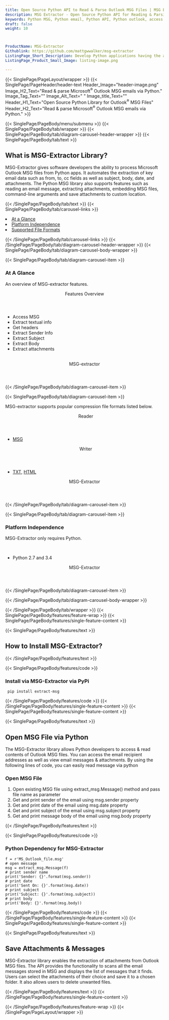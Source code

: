 ```yaml
---
title: Open Source Python API to Read & Parse Outlook MSG Files | MSG Extractor
description: MSG Extractor - Open Source Python API for Reading & Parsing Outlook MSG Files. The Library allows to access read & extract Email messages from MSG files.
keywords: Python MSG, Python email, Python API, Python outlook, access MSG contents, Python email APIs,  Python  Outlook API, Python MSG API, Python email library, read outlook MSG, view email messages, extract attachments from MSG, Open Source python email, Open Source Email API
draft: false
weight: 10



ProductName: MSG-Extractor
Githublink: https://github.com/mattgwwalker/msg-extractor
ListingPage_Short_Description: Develop Python applications having the ability to read and access Microsoft Outlook MSG Files using open source Python libraries.
ListingPage_Product_Small_Image: listing-image.png 

---
```


{{< SinglePage/PageLayout/wrapper >}}
{{< SinglePage/PageHeader/header-text
Header_Image="header-image.png"
Image_H2_Text="Read & parse Microsoft<sup>®</sup> Outlook MSG emails via Python."
Image_Tag_Text=""
Image_Alt_Text=" "
Image_title_Text=""
Header_H1_Text="Open Source Python Library for Outlook<sup>®</sup> MSG Files"
Header_H2_Text="Read & parse Microsoft<sup>®</sup> Outlook MSG emails via Python." >}}

{{< SinglePage/PageBody/menu/submenu >}}
{{< SinglePage/PageBody/tab/wrapper >}}
{{< SinglePage/PageBody/tab/diagram-carousel-header-wrapper >}}
{{< SinglePage/PageBody/tab/text >}}



<h2 class="h2title">What is MSG-Extractor Library?</h2>
<p>MSG-Extractor gives software developers the ability to process Microsoft Outlook MSG files from Python apps. It automates the extraction of key email data such as from, to, cc fields as well as subject, body, date, and attachments. The Python MSG library also supports features such as reading an email message, extracting attachments, embedding MSG files, command-line arguments and save attachments to custom location. </p>

{{< /SinglePage/PageBody/tab/text >}}
{{< SinglePage/PageBody/tab/carousel-links >}}

<li data-target="#diagramcarousel" data-slide-to="0"><a href="#">At a Glance</a></li>
<li data-target="#diagramcarousel" data-slide-to="2"><a href="#">Platform Independence</a></li>
<li data-target="#diagramcarousel" data-slide-to="1"><a class="activetab" href="#">Supported File Formats</a></li>


{{< /SinglePage/PageBody/tab/carousel-links >}}
{{< /SinglePage/PageBody/tab/diagram-carousel-header-wrapper >}}
{{< SinglePage/PageBody/tab/diagram-carousel-body-wrapper >}}

{{< SinglePage/PageBody/tab/diagram-carousel-item >}}
<h3>At A Glance</h3>
<p>An overview of MSG-extractor features.</p>
<div class="diagram1 d1-poi">
<div class="d1-row">
<div class="d1-col d1-left"><header>Features Overview</header>
<ul>
<li>Access MSG</li>
<li>Extract textual info</li>
<li>Get headers</li>
<li>Extract Sender Info</li>
<li>Extract Subject</li>
<li>Extract Body</li>
<li>Extract attachments</li>
</ul>
</div>
<!--/left -->
<div class="d1-col d1-right"> </div>
</div>
<div class="d1-logo" style="border: none;"><!--<img src='listing-image.png' alt="Compression APIs for .NET" />--><header>MSG-extractor</header><footer><small></small></footer></div>
<!--/logo--></div>
<!--/diagram1-->
{{< /SinglePage/PageBody/tab/diagram-carousel-item >}}

{{< SinglePage/PageBody/tab/diagram-carousel-item >}}
<p>MSG-extractor supports popular compression file formats listed below.</p>
<div class="diagram1 d2  d1-poi">
<div class="d1-row">
<div class="d1-col d1-left"><header><i class="fa fa-arrows-v "> </i> Reader</header>
<ul>
<li><a href="https://wiki.fileformat.com/email/msg/">MSG</a> </li>
</ul>
</div>
<!--/left-->
<div class="d1-col d1-right"><header><i class="fa  fa-long-arrow-down"> </i> Writer</header>
<ul>
<li><a href="https://wiki.fileformat.com/word-processing/txt/">TXT</a>, <a href="https://wiki.fileformat.com/web/html/">HTML</a></li>
</ul>
</div>
<!--/right--></div>
<!--/row-->
<div class="d1-logo" style="border: none;"><!--<img src='listing-image.png' alt="Compression APIs for .NET" />--><header>MSG-Extractor</header><footer><small></small></footer></div>
<!--/logo--></div>
<!--/diagram2-->
{{< /SinglePage/PageBody/tab/diagram-carousel-item >}}

{{< SinglePage/PageBody/tab/diagram-carousel-item >}}
<h3>Platform Independence</h3>
<p>MSG-Extractor only requires Python.</p>
<div class="diagram1 d1-poi">
<div class="d1-row">
<div class="d1-col d1-left"> </div>
<div class="d1-col d1-right"><!--<header><i class="fa fa-cubes">` </i></header-->
<ul>
<li>Python 2.7 and 3.4</li>
</ul>
</div>
<!--/left
        <div class="d1-col d1-right">&nbsp;</div>--> <!--/right--></div>
<!--/row-->
<div class="d1-logo" style="border: none;"><!--<img src='listing-image.png' alt="MSG Python APIs" />--><header>MSG-Extractor</header><footer><small></small></footer></div>
<!--/logo--></div>
<!--/diagram2 -->
{{< /SinglePage/PageBody/tab/diagram-carousel-item >}}

{{< /SinglePage/PageBody/tab/diagram-carousel-body-wrapper >}}

{{< /SinglePage/PageBody/tab/wrapper >}}
{{< SinglePage/PageBody/features/feature-wrap >}}
{{< SinglePage/PageBody/features/single-feature-content >}}

{{< SinglePage/PageBody/features/text >}}
<h2 class="h2title">How to Install MSG-Extractor?</h2>
{{< /SinglePage/PageBody/features/text >}}

{{< SinglePage/PageBody/features/code >}}
<h3>Install via MSG-Extractor via PyPi</h3>
<pre><code class="html"> pip install extract-msg  </code></pre>

{{< /SinglePage/PageBody/features/code >}}
{{< /SinglePage/PageBody/features/single-feature-content >}}
{{< SinglePage/PageBody/features/single-feature-content >}}

{{< SinglePage/PageBody/features/text >}}
<h2 class="h2title">Open MSG File via Python</h2>
<p>The MSG-Extractor library allows Python developers to access & read contents of Outlook MSG files. You can access the email recipient addresses as well as view email messages & attachments. By using the following lines of code, you can easily read message via python</p>
<h3>Open MSG File</h3>
<ol>
<li>Open existing MSG file using extract_msg.Message() method and pass file name as parameter</li>
<li>Get and print sender of the email using msg.sender property</li>
<li>Get and print date of the email using msg.date property</li>
<li>Get and print subject of the email using msg.subject property</li>
<li>Get and print message body of the email using msg.body property</li>
</ol>
{{< /SinglePage/PageBody/features/text >}}

{{< SinglePage/PageBody/features/code >}}
<h3>Python Dependency for MSG-Extractor</h3>
<pre><code class="python">f = r'MS_Outlook_file.msg' 
# open message
msg = extract_msg.Message(f)
# print sender name
print('Sender: {}'.format(msg.sender))
# print date
print('Sent On: {}'.format(msg.date))
# print subject
print('Subject: {}'.format(msg.subject))
# print body
print('Body: {}'.format(msg.body))</code></pre>


{{< /SinglePage/PageBody/features/code >}}
{{< /SinglePage/PageBody/features/single-feature-content >}}
{{< SinglePage/PageBody/features/single-feature-content >}}

{{< SinglePage/PageBody/features/text >}}
<h2 class="h2title">Save Attachments & Messages</h2>
<p>MSG-Extractor library enables the extraction of attachments from Outlook MSG files. The API provides the functionality to scans all the email messages stored in MSG and displays the list of messages that it finds. Users can select the attachments of their choice and save it to a chosen folder. It also allows users to delete unwanted files.</p>

{{< /SinglePage/PageBody/features/text >}}
{{< /SinglePage/PageBody/features/single-feature-content >}}

{{< /SinglePage/PageBody/features/feature-wrap >}}
{{< /SinglePage/PageLayout/wrapper >}}